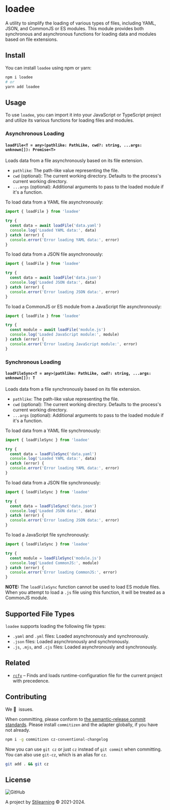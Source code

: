 # loadee

A utility to simplify the loading of various types of files, including YAML, JSON, and CommonJS or ES modules. This module provides both synchronous and asynchronous functions for loading data and modules based on file extensions.

## Install

You can install `loadee` using npm or yarn:

```bash
npm i loadee
# or
yarn add loadee
```

## Usage

To use `loadee`, you can import it into your JavaScript or TypeScript project and utilize its various functions for loading files and modules.

### Asynchronous Loading

#### `loadFile<T = any>(pathlike: PathLike, cwd?: string, ...args: unknown[]): Promise<T>`

Loads data from a file asynchronously based on its file extension.

- `pathlike`: The path-like value representing the file.
- `cwd` (optional): The current working directory. Defaults to the process's current working directory.
- `...args` (optional): Additional arguments to pass to the loaded module if it's a function.

To load data from a YAML file asynchronously:

```js
import { loadFile } from 'loadee'

try {
  const data = await loadFile('data.yaml')
  console.log('Loaded YAML data:', data)
} catch (error) {
  console.error('Error loading YAML data:', error)
}
```

To load data from a JSON file asynchronously:

```js
import { loadFile } from 'loadee'

try {
  const data = await loadFile('data.json')
  console.log('Loaded JSON data:', data)
} catch (error) {
  console.error('Error loading JSON data:', error)
}
```

To load a CommonJS or ES module from a JavaScript file asynchronously:

```js
import { loadFile } from 'loadee'

try {
  const module = await loadFile('module.js')
  console.log('Loaded JavaScript module:', module)
} catch (error) {
  console.error('Error loading JavaScript module:', error)
}
```

### Synchronous Loading

#### `loadFileSync<T = any>(pathlike: PathLike, cwd?: string, ...args: unknown[]): T`

Loads data from a file synchronously based on its file extension.

- `pathlike`: The path-like value representing the file.
- `cwd` (optional): The current working directory. Defaults to the process's current working directory.
- `...args` (optional): Additional arguments to pass to the loaded module if it's a function.

To load data from a YAML file synchronously:

```js
import { loadFileSync } from 'loadee'

try {
  const data = loadFileSync('data.yaml')
  console.log('Loaded YAML data:', data)
} catch (error) {
  console.error('Error loading YAML data:', error)
}
```

To load data from a JSON file synchronously:

```js
import { loadFileSync } from 'loadee'

try {
  const data = loadFileSync('data.json')
  console.log('Loaded JSON data:', data)
} catch (error) {
  console.error('Error loading JSON data:', error)
}
```

To load a JavaScript file synchronously:

```js
import { loadFileSync } from 'loadee'

try {
  const module = loadFileSync('module.js')
  console.log('Loaded CommonJS:', module)
} catch (error) {
  console.error('Error loading CommonJS:', error)
}
```

**NOTE:** The `loadFileSync` function cannot be used to load ES module files. When you attempt to load a `.js` file using this function, it will be treated as a CommonJS module.

## Supported File Types

`loadee` supports loading the following file types:

- `.yaml` and `.yml` files: Loaded asynchronously and synchronously.
- `.json` files: Loaded asynchronously and synchronously.
- `.js`, `.mjs`, and `.cjs` files: Loaded asynchronously and synchronously.

## Related

- [`rcfy`](https://github.com/bent10/rcfy) – Finds and loads runtime-configuration file for the current project with precedence.

## Contributing

We 💛&nbsp; issues.

When committing, please conform to [the semantic-release commit standards](https://www.conventionalcommits.org/). Please install `commitizen` and the adapter globally, if you have not already.

```bash
npm i -g commitizen cz-conventional-changelog
```

Now you can use `git cz` or just `cz` instead of `git commit` when committing. You can also use `git-cz`, which is an alias for `cz`.

```bash
git add . && git cz
```

## License

![GitHub](https://img.shields.io/github/license/bent10/loadee)

A project by [Stilearning](https://stilearning.com) &copy; 2021-2024.

